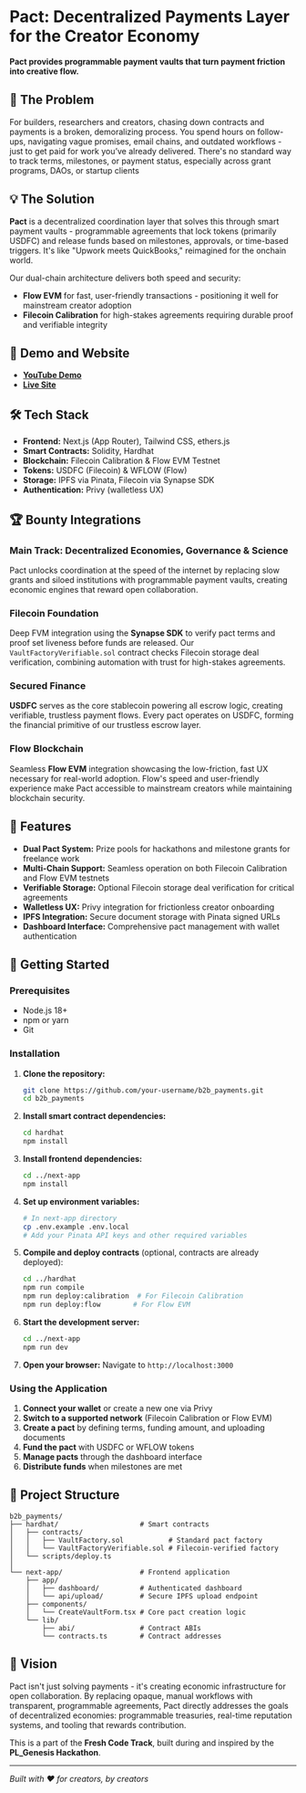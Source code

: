 # Pact: Decentralized Payments Layer for the Creator Economy

**Pact provides programmable payment vaults that turn payment friction into creative flow.**

## 🎯 The Problem

For builders, researchers and creators, chasing down contracts and payments is a broken, demoralizing process. You spend hours on follow-ups, navigating vague promises, email chains, and outdated workflows - just to get paid for work you’ve already delivered. There's no standard way to track terms, milestones, or payment status, especially across grant programs, DAOs, or startup clients

## 💡 The Solution

**Pact** is a decentralized coordination layer that solves this through smart payment vaults - programmable agreements that lock tokens (primarily USDFC) and release funds based on milestones, approvals, or time-based triggers. It's like "Upwork meets QuickBooks," reimagined for the onchain world.

Our dual-chain architecture delivers both speed and security:
- **Flow EVM** for fast, user-friendly transactions - positioning it well for mainstream creator adoption
- **Filecoin Calibration** for high-stakes agreements requiring durable proof and verifiable integrity

## 🚀 Demo and Website

- **[YouTube Demo](https://www.youtube.com/watch?v=yg_1n4yHOx4)**
- **[Live Site](https://www.makeapact.xyz/)**

## 🛠️ Tech Stack

- **Frontend:** Next.js (App Router), Tailwind CSS, ethers.js
- **Smart Contracts:** Solidity, Hardhat
- **Blockchain:** Filecoin Calibration & Flow EVM Testnet
- **Tokens:** USDFC (Filecoin) & WFLOW (Flow)
- **Storage:** IPFS via Pinata, Filecoin via Synapse SDK
- **Authentication:** Privy (walletless UX)

## 🏆 Bounty Integrations

### Main Track: Decentralized Economies, Governance & Science
Pact unlocks coordination at the speed of the internet by replacing slow grants and siloed institutions with programmable payment vaults, creating economic engines that reward open collaboration.

### Filecoin Foundation
Deep FVM integration using the **Synapse SDK** to verify pact terms and proof set liveness before funds are released. Our `VaultFactoryVerifiable.sol` contract checks Filecoin storage deal verification, combining automation with trust for high-stakes agreements.

### Secured Finance
**USDFC** serves as the core stablecoin powering all escrow logic, creating verifiable, trustless payment flows. Every pact operates on USDFC, forming the financial primitive of our trustless escrow layer.

### Flow Blockchain
Seamless **Flow EVM** integration showcasing the low-friction, fast UX necessary for real-world adoption. Flow's speed and user-friendly experience make Pact accessible to mainstream creators while maintaining blockchain security.

## 🔧 Features

- **Dual Pact System:** Prize pools for hackathons and milestone grants for freelance work
- **Multi-Chain Support:** Seamless operation on both Filecoin Calibration and Flow EVM testnets
- **Verifiable Storage:** Optional Filecoin storage deal verification for critical agreements
- **Walletless UX:** Privy integration for frictionless creator onboarding
- **IPFS Integration:** Secure document storage with Pinata signed URLs
- **Dashboard Interface:** Comprehensive pact management with wallet authentication

## 🚀 Getting Started

### Prerequisites
- Node.js 18+ 
- npm or yarn
- Git

### Installation

1. **Clone the repository:**
   ```bash
   git clone https://github.com/your-username/b2b_payments.git
   cd b2b_payments
   ```

2. **Install smart contract dependencies:**
   ```bash
   cd hardhat
   npm install
   ```

3. **Install frontend dependencies:**
   ```bash
   cd ../next-app
   npm install
   ```

4. **Set up environment variables:**
   ```bash
   # In next-app directory
   cp .env.example .env.local
   # Add your Pinata API keys and other required variables
   ```

5. **Compile and deploy contracts** (optional, contracts are already deployed):
   ```bash
   cd ../hardhat
   npm run compile
   npm run deploy:calibration  # For Filecoin Calibration
   npm run deploy:flow        # For Flow EVM
   ```

6. **Start the development server:**
   ```bash
   cd ../next-app
   npm run dev
   ```

7. **Open your browser:**
   Navigate to `http://localhost:3000`

### Using the Application

1. **Connect your wallet** or create a new one via Privy
2. **Switch to a supported network** (Filecoin Calibration or Flow EVM)
3. **Create a pact** by defining terms, funding amount, and uploading documents
4. **Fund the pact** with USDFC or WFLOW tokens
5. **Manage pacts** through the dashboard interface
6. **Distribute funds** when milestones are met

## 📁 Project Structure

```text
b2b_payments/
├── hardhat/                    # Smart contracts
│   ├── contracts/
│   │   ├── VaultFactory.sol           # Standard pact factory
│   │   └── VaultFactoryVerifiable.sol # Filecoin-verified factory
│   └── scripts/deploy.ts
│
└── next-app/                   # Frontend application
    ├── app/
    │   ├── dashboard/          # Authenticated dashboard
    │   └── api/upload/         # Secure IPFS upload endpoint
    ├── components/
    │   └── CreateVaultForm.tsx # Core pact creation logic
    └── lib/
        ├── abi/                # Contract ABIs
        └── contracts.ts        # Contract addresses
```

## 🎯 Vision

Pact isn't just solving payments - it's creating economic infrastructure for open collaboration. By replacing opaque, manual workflows with transparent, programmable agreements, Pact directly addresses the goals of decentralized economies: programmable treasuries, real-time reputation systems, and tooling that rewards contribution.

This is a part of the **Fresh Code Track**, built during and inspired by the **PL_Genesis Hackathon**.

---

*Built with ❤️ for creators, by creators*
